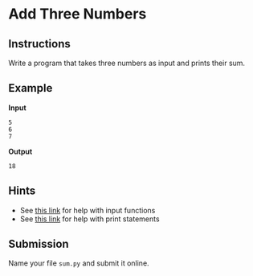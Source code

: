 # Add Three Numbers

## Instructions
Write a program that takes three numbers as input and prints their sum.

## Example
**Input**
```
5
6
7
```

**Output**
```
18
```

## Hints
* See [this link](https://www.w3schools.com/python/ref_func_input.asp) for help with input functions
* See [this link](https://www.w3schools.com/python/ref_func_print.asp) for help with print statements

## Submission
Name your file `sum.py` and submit it online.
